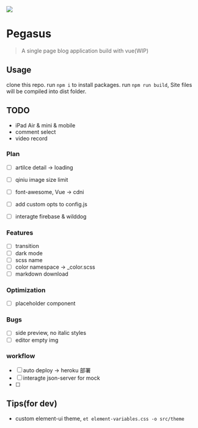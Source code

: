 ![](http://opazkqh2d.bkt.clouddn.com/17-5-28/53964232.jpg?imageView2/2/w/100/h/100)
# Pegasus

> A single page blog application build with vue(WIP)


## Usage
clone this repo.
run `npm i` to install packages.
run `npm run build`, Site files will be compiled into dist folder.

## TODO

- iPad Air & mini & mobile
- comment select
- video record


### Plan
- [ ] artilce detail -> loading
- [ ] qiniu image size limit
- [ ] font-awesome, Vue -> cdni
- [ ] add custom opts to config.js
- [ ] interagte firebase & wilddog


### Features
- [ ] transition
- [ ] dark mode
- [ ] scss name
- [ ] color namespace -> _color.scss
- [ ] markdown download

### Optimization
- [ ] placeholder component

### Bugs
- [ ] side preview, no italic styles
- [ ] editor empty img

### workflow
- [ ] auto deploy -> heroku 部署
- [ ] interagte json-server for mock
- [ ]


## Tips(for dev)
- custom element-ui theme, `et element-variables.css -o src/theme`
